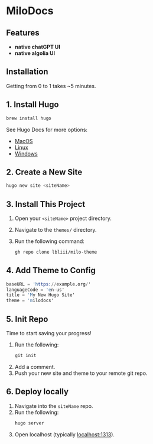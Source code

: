 # MiloDocs

## Features

- **native chatGPT UI**
- **native algolia UI**

## Installation

Getting from 0 to 1 takes ~5 minutes. 

## 1. Install Hugo 

```bash
brew install hugo
```
See Hugo Docs for more options:
- [MacOS](https://gohugo.io/installation/macos/)
- [Linux](https://gohugo.io/installation/linux/)
- [Windows](https://gohugo.io/installation/windows/)

## 2. Create a New Site 

```s
hugo new site <siteName>
```

## 3. Install This Project

1. Open your `<siteName>` project directory.
2. Navigate to the `themes/` directory. 
3. Run the following command:

   ```bash
   gh repo clone lbliii/milo-theme
   ```

## 4. Add Theme to Config

```s
baseURL = 'https://example.org/'
languageCode = 'en-us'
title = 'My New Hugo Site'
theme = 'milodocs'
```

## 5. Init Repo

Time to start saving your progress! 
1. Run the following:
   ```s
   git init
   ```
2. Add a comment.
3. Push your new site and theme to your remote git repo.

## 6. Deploy locally 

1. Navigate into the `siteName` repo.
2. Run the following:
   ```s
   hugo server
   ```
3. Open localhost (typically [localhost:1313](http://localhost:1313)).